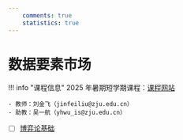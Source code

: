 ```yaml
---
    comments: true
    statistics: true
---
```


# 数据要素市场

!!! info "课程信息"
    2025 年暑期短学期课程：[课程网站](https://yhwu-is.github.io/Teach/ec/data_market/2025/)

    - 教师：刘金飞（jinfeiliu@zju.edu.cn）
    - 助教：吴一航（yhwu_is@zju.edu.cn）

- [ ] [博弈论基础](./game-theory.md)

